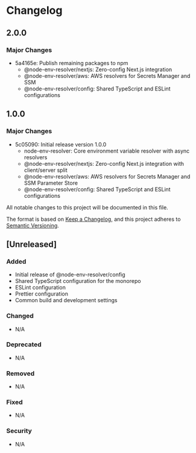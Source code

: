 # Changelog

## 2.0.0

### Major Changes

- 5a4165e: Publish remaining packages to npm
  - @node-env-resolver/nextjs: Zero-config Next.js integration
  - @node-env-resolver/aws: AWS resolvers for Secrets Manager and SSM
  - @node-env-resolver/config: Shared TypeScript and ESLint configurations

## 1.0.0

### Major Changes

- 5c05090: Initial release version 1.0.0
  - node-env-resolver: Core environment variable resolver with async resolvers
  - @node-env-resolver/nextjs: Zero-config Next.js integration with client/server split
  - @node-env-resolver/aws: AWS resolvers for Secrets Manager and SSM Parameter Store
  - @node-env-resolver/config: Shared TypeScript and ESLint configurations

All notable changes to this project will be documented in this file.

The format is based on [Keep a Changelog](https://keepachangelog.com/en/1.0.0/),
and this project adheres to [Semantic Versioning](https://semver.org/spec/v2.0.0.html).

## [Unreleased]

### Added

- Initial release of @node-env-resolver/config
- Shared TypeScript configuration for the monorepo
- ESLint configuration
- Prettier configuration
- Common build and development settings

### Changed

- N/A

### Deprecated

- N/A

### Removed

- N/A

### Fixed

- N/A

### Security

- N/A
